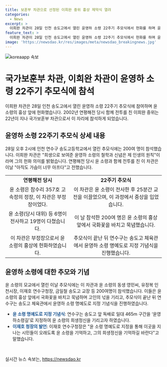 ```yaml
---
title: 보훈부 차관으로 선정된 이희완 중위 흉상 제막식 열려
categories:
  - News
excerpt: >
  이희완 차관이 28일 인천 송도고에서 열린 윤영하 소령 22주기 추모식에서 헌화를 하며 윤 소령을 기억했다. 연평해전 당시 함께 싸운 이 차관은 윤 소령의 희생은 제 인생의 원칙이라고 말했다. 200여명이 참석한 추모식 후에는 윤 소령의 명예도로 윤영하소령길이 지정되었고, 이를 통해 윤 소령을 기억하고 그의 희생정신을 기리기를 희망했다.
feature_text: >
  이희완 차관이 28일 인천 송도고에서 열린 윤영하 소령 22주기 추모식에서 헌화를 하며 윤 소령을 기억했다. 연평해전 당시 함께 싸운 이 차관은 윤 소령의 희생은 제 인생의 원칙이라고 말했다. 200여명이 참석한 추모식 후에는 윤 소령의 명예도로 윤영하소령길이 지정되었고, 이를 통해 윤 소령을 기억하고 그의 희생정신을 기리기를 희망했다.
image: 'https://newsdao.kr/res/images/meta/newsdao_breakingnews.jpg'
---
```


<p><img src="https://newsdao.kr/res/images/meta/newsdao_breakingnews.jpg" alt="koreaapp 속보" /></p>

<h1>국가보훈부 차관, 이희완 차관이 윤영하 소령 22주기 추모식에 참석</h1>

<p data-ke-size="size16">이희완 차관은 28일 인천 송도고에서 열린 윤영하 소령 22주기 추모식에 참여하며 윤 소령의 흉상 앞에 헌화했습니다. 2002년 연평해전 당시 함께 전투를 친 이희완 중위는 22년이 지나 국가보훈부 차관으로서 이 자리에 참석하게 되었습니다.</p>

<h2 data-ke-size="size26">윤영하 소령 22주기 추모식 상세 내용</h2>

<p data-ke-size="size16">28일 오후 2시에 인천 연수구 송도고등학교에서 열린 추모식에는 200여 명이 참석했습니다. 이희완 차관은 "희생으로 보여준 윤영하 소령의 철학과 신념은 제 인생의 원칙"이라며 그의 헌화 의미를 밝혔습니다. 연평해전 당시 윤 소령과 함께 전투를 친 이 차관은 이날 "아직도 가슴이 너무 아프다"고 전했습니다.</p>

<table style="width: 100%;">
<tbody>
<tr>
<td style="text-align: center; height: 17px;"><b>연평해전 당시</b></td>
<td style="text-align: center; height: 17px;"><b>22주기 추모식</b></td>
</tr>
<tr>
<td style="text-align: center;">윤 소령은 참수리 357호 고속정의 정장, 이 차관은 부정장이었다.</td>
<td style="text-align: center;">이 차관은 윤 소령이 전사한 후 25분간 교전을 이끌었으며, 이 과정에서 중상을 입었습니다.</td>
</tr>
<tr>
<td style="text-align: center;">윤 소령(당시 대위) 등 6명이 전사하고 19명이 다쳤습니다.</td>
<td style="text-align: center;">이 날 참석한 200여 명은 윤 소령의 흉상 앞에서 국화꽃을 바치고 묵념했습니다.</td>
</tr>
<tr>
<td style="text-align: center;">이 차관은 부정장으로서 윤 소령의 흉상에 헌화하였습니다.</td>
<td style="text-align: center;">추모식이 끝난 뒤 연수구는 송도고 체육관에서 윤영하 소령 명예도로 지정 기념식을 진행했습니다.</td>
</tr>
</tbody>
</table>

<h2 data-ke-size="size26">윤영하 소령에 대한 추모와 기념</h2>

<p data-ke-size="size16">윤 소령의 모교에서 열린 이날 추모식에는 이 차관과 윤 소령의 동생 영민씨, 유정복 인천시장, 이재호 연수구청장, 금일철 송도고 교장 등 200여명이 참석했습니다. 이들은 윤 소령의 흉상 앞에서 국화꽃을 바치고 묵념하며 고인의 넋을 기리고, 추모식이 끝난 뒤 연수구는 송도고 체육관에서 윤영하 소령 명예도로 지정 기념식을 진행하였습니다.</p>

<ul>
<li><b><span style="color: #1a5490;">윤 소령 명예도로 지정 기념식</span></b>: 연수구는 송도고 앞 독배로 일대 465m 구간을 ‘윤영하소령길’로 지정하여 윤 소령의 희생정신을 기리고자 하였습니다.</li>
<li><b><span style="color: #1a5490;">이재호 청장의 발언</span></b>: 이재호 연수구청장은 "윤 소령 명예도로 지정을 통해 이곳을 지나는 시민들이 오래도록 윤 소령을 기억하고, 그의 희생정신을 기억하길 바란다"고 말했습니다.</li>
</ul>

<p data-ke-size="size16">&nbsp;</p>
실시간 뉴스 속보는, <a href="https://newsdao.kr" rel="dofollow">https://newsdao.kr</a>


